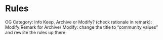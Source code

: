 # Rules

OG Category: Info
Keep, Archive or Modify? (check rationale in remark): Modify
Remark for Archive/ Modify: change the title to “community values” and rewrite the rules up there